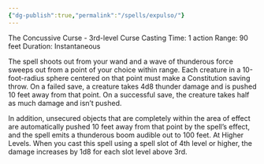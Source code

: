 ```yaml
---
{"dg-publish":true,"permalink":"/spells/expulso/"}
---
```


The Concussive Curse - 3rd-level Curse 
Casting Time: 1 action 
Range: 90 feet 
Duration: Instantaneous 

The spell shoots out from your wand and a wave of thunderous force sweeps out from a point of your choice within range. Each creature in a 10-foot-radius sphere centered on that point must make a Constitution saving throw. On a failed save, a creature takes 4d8 thunder damage and is pushed 10 feet away from that point. On a successful save, the creature takes half as much damage and isn’t pushed. 

In addition, unsecured objects that are completely within the area of effect are automatically pushed 10 feet away from that point by the spell’s effect, and the spell emits a thunderous boom audible out to 100 feet. At Higher Levels. When you cast this spell using a spell slot of 4th level or higher, the damage increases by 1d8 for each slot level above 3rd.